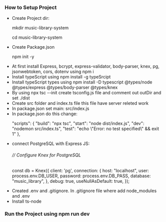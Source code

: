 <h3>How to Setup Project</h3>
<ul>
  <li>
    Create Project dir: <p>mkdir music-library-system</p>
                        <p>cd music-library-system</p>

  </li>
  <li>Create Package.json <p>npm init -y
</p></li>
  
  <li>At first install Express, bcrypt, express-validator, body-parser, knex, pg, jsonwebtoken, cors, dotenv using  npm i </li>
  <li>Install typeScript using npm install -g typeSrcipt</li>
  <li>Install typeScript types using npm install -D typescript @types/node @types/express @types/body-parser @types/knex </li>
  <li>By using npx tsc --init create tsconfig.js file and comment out outDir and set ./dist</li>
  <li>Create src folder and index.ts file this file have server releted work</li>
  <li>In package.json set main: src/index.js</li>
  <li>In package.json do this change:
<p>
    "scripts": {
    "build": "npx tsc",
    "start": "node dist/index.js",
    "dev": "nodemon src/index.ts",
    "test": "echo \"Error: no test specified\" && exit 1"
  },
</p>
  </li>
  <li>connect PostgreSQL with Express JS:
<p>
 <h6>
    // Configure Knex for PostgreSQL
 </h6>
    const db = Knex({
      client: 'pg',
      connection: {
        host: "localhost",
        user: process.env.DB_USER,
        password: process.env.DB_PASS,
        database: "music_library",
      },
      debug: true,  
      useNullAsDefault: true, 
});
</p></li>
  <li>Created .env and .gitignore. In .gitignore file where add node_modules and .env</li>
  <li>Install ts-node</li>
</ul>
<h3>Run the Project using npm run dev</h3>
